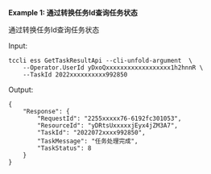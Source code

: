 **Example 1: 通过转换任务Id查询任务状态**

通过转换任务Id查询任务状态

Input: 

```
tccli ess GetTaskResultApi --cli-unfold-argument  \
    --Operator.UserId yDxoQxxxxxxxxxxxxxxxxxx1h2hnnR \
    --TaskId 2022xxxxxxxxxx992850
```

Output: 
```
{
    "Response": {
        "RequestId": "2255xxxxx76-6192fc301053",
        "ResourceId": "yDRtsUxxxxxjEyx4jZM3A7",
        "TaskId": "2022072xxxx992850",
        "TaskMessage": "任务处理完成",
        "TaskStatus": 8
    }
}
```

